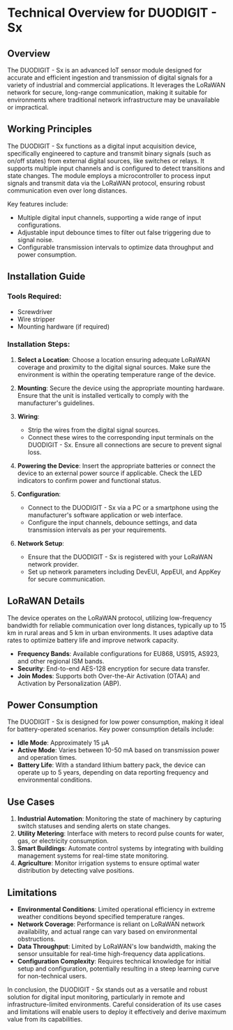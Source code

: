 # Technical Overview for DUODIGIT - Sx

## Overview
The DUODIGIT - Sx is an advanced IoT sensor module designed for accurate and efficient ingestion and transmission of digital signals for a variety of industrial and commercial applications. It leverages the LoRaWAN network for secure, long-range communication, making it suitable for environments where traditional network infrastructure may be unavailable or impractical.

## Working Principles
The DUODIGIT - Sx functions as a digital input acquisition device, specifically engineered to capture and transmit binary signals (such as on/off states) from external digital sources, like switches or relays. It supports multiple input channels and is configured to detect transitions and state changes. The module employs a microcontroller to process input signals and transmit data via the LoRaWAN protocol, ensuring robust communication even over long distances.

Key features include:
- Multiple digital input channels, supporting a wide range of input configurations.
- Adjustable input debounce times to filter out false triggering due to signal noise.
- Configurable transmission intervals to optimize data throughput and power consumption.

## Installation Guide
### Tools Required:
- Screwdriver
- Wire stripper
- Mounting hardware (if required)

### Installation Steps:
1. **Select a Location**: Choose a location ensuring adequate LoRaWAN coverage and proximity to the digital signal sources. Make sure the environment is within the operating temperature range of the device.

2. **Mounting**: Secure the device using the appropriate mounting hardware. Ensure that the unit is installed vertically to comply with the manufacturer's guidelines.

3. **Wiring**:
   - Strip the wires from the digital signal sources.
   - Connect these wires to the corresponding input terminals on the DUODIGIT - Sx. Ensure all connections are secure to prevent signal loss.

4. **Powering the Device**: Insert the appropriate batteries or connect the device to an external power source if applicable. Check the LED indicators to confirm power and functional status.

5. **Configuration**:
   - Connect to the DUODIGIT - Sx via a PC or a smartphone using the manufacturer's software application or web interface.
   - Configure the input channels, debounce settings, and data transmission intervals as per your requirements.

6. **Network Setup**: 
   - Ensure that the DUODIGIT - Sx is registered with your LoRaWAN network provider.
   - Set up network parameters including DevEUI, AppEUI, and AppKey for secure communication.

## LoRaWAN Details
The device operates on the LoRaWAN protocol, utilizing low-frequency bandwidth for reliable communication over long distances, typically up to 15 km in rural areas and 5 km in urban environments. It uses adaptive data rates to optimize battery life and improve network capacity.
- **Frequency Bands**: Available configurations for EU868, US915, AS923, and other regional ISM bands.
- **Security**: End-to-end AES-128 encryption for secure data transfer.
- **Join Modes**: Supports both Over-the-Air Activation (OTAA) and Activation by Personalization (ABP).

## Power Consumption
The DUODIGIT - Sx is designed for low power consumption, making it ideal for battery-operated scenarios. Key power consumption details include:
- **Idle Mode**: Approximately 15 µA
- **Active Mode**: Varies between 10-50 mA based on transmission power and operation times.
- **Battery Life**: With a standard lithium battery pack, the device can operate up to 5 years, depending on data reporting frequency and environmental conditions.

## Use Cases
1. **Industrial Automation**: Monitoring the state of machinery by capturing switch statuses and sending alerts on state changes.
2. **Utility Metering**: Interface with meters to record pulse counts for water, gas, or electricity consumption.
3. **Smart Buildings**: Automate control systems by integrating with building management systems for real-time state monitoring.
4. **Agriculture**: Monitor irrigation systems to ensure optimal water distribution by detecting valve positions.

## Limitations
- **Environmental Conditions**: Limited operational efficiency in extreme weather conditions beyond specified temperature ranges.
- **Network Coverage**: Performance is reliant on LoRaWAN network availability, and actual range can vary based on environmental obstructions.
- **Data Throughput**: Limited by LoRaWAN's low bandwidth, making the sensor unsuitable for real-time high-frequency data applications.
- **Configuration Complexity**: Requires technical knowledge for initial setup and configuration, potentially resulting in a steep learning curve for non-technical users.

In conclusion, the DUODIGIT - Sx stands out as a versatile and robust solution for digital input monitoring, particularly in remote and infrastructure-limited environments. Careful consideration of its use cases and limitations will enable users to deploy it effectively and derive maximum value from its capabilities.